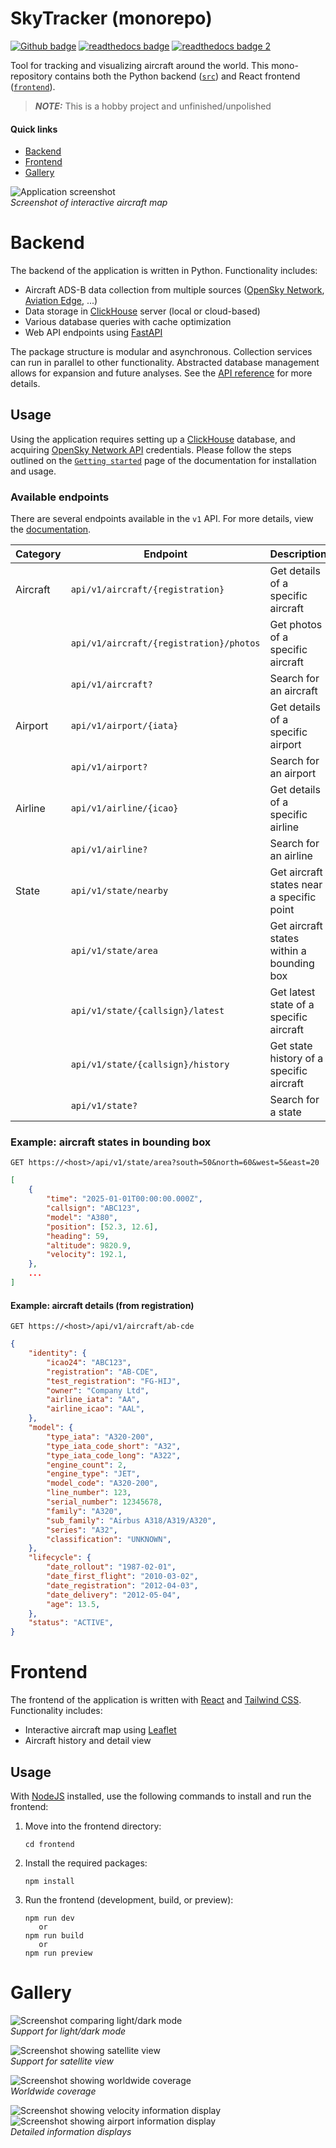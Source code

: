 # SkyTracker (monorepo)

[<img src="https://img.shields.io/badge/github--blue?logo=github" alt="Github badge">](https://github.com/JasperJeuken/SkyTracker)
[<img src="https://img.shields.io/badge/documentation--blue?logo=readthedocs" alt="readthedocs badge">](https://skytracker.readthedocs.io/en/latest/)
[<img src="https://readthedocs.org/projects/skytracker/badge/" alt="readthedocs badge 2">](https://skytracker.readthedocs.io/en/latest/)

Tool for tracking and visualizing aircraft around the world. This mono-repository contains both the Python backend ([`src`](src)) and React frontend ([`frontend`](frontend)).

> **_NOTE:_**  This is a hobby project and unfinished/unpolished

#### Quick links
- [Backend](#backend)
- [Frontend](#frontend)
- [Gallery](#gallery)

![Application screenshot](docs/source/_static/screenshot_dark.jpg)  
*Screenshot of interactive aircraft map*

# Backend
The backend of the application is written in Python. Functionality includes:
- Aircraft ADS-B data collection from multiple sources ([OpenSky Network](https://opensky-network.org/), [Aviation Edge](https://aviation-edge.com/), ...)
- Data storage in [ClickHouse](https://clickhouse.com/) server (local or cloud-based)
- Various database queries with cache optimization
- Web API endpoints using [FastAPI](https://fastapi.tiangolo.com/)

The package structure is modular and asynchronous. Collection services can run in parallel to other functionality.
Abstracted database management allows for expansion and future analyses. See the [API reference](https://skytracker.readthedocs.io/en/latest/) for more details.

## Usage
Using the application requires setting up a [ClickHouse](https://clickhouse.com/) database, and acquiring [OpenSky Network API](https://openskynetwork.github.io/opensky-api/index.html)
credentials. Please follow the steps outlined on the [`Getting started`](https://skytracker.readthedocs.io/en/latest/getting_started.html) page of the documentation for installation and usage.

### Available endpoints

There are several endpoints available in the `v1` API. For more details, view the [documentation](https://skytracker.readthedocs.io/en/latest/).

| **Category** | **Endpoint**                            | **Description**                           |
|--------------|-----------------------------------------|-------------------------------------------|
| Aircraft     | `api/v1/aircraft/{registration}`        | Get details of a specific aircraft        |
|              | `api/v1/aircraft/{registration}/photos` | Get photos of a specific aircraft         |
|              | `api/v1/aircraft?`                      | Search for an aircraft                    |
| Airport      | `api/v1/airport/{iata}`                 | Get details of a specific airport         |
|              | `api/v1/airport?`                       | Search for an airport                     |
| Airline      | `api/v1/airline/{icao}`                 | Get details of a specific airline         |
|              | `api/v1/airline?`                       | Search for an airline                     |
| State        | `api/v1/state/nearby`                   | Get aircraft states near a specific point |
|              | `api/v1/state/area`                     | Get aircraft states within a bounding box |
|              | `api/v1/state/{callsign}/latest`        | Get latest state of a specific aircraft   |
|              | `api/v1/state/{callsign}/history`       | Get state history of a specific aircraft  |
|              | `api/v1/state?`                         | Search for a state                        |

### Example: aircraft states in bounding box
```http
GET https://<host>/api/v1/state/area?south=50&north=60&west=5&east=20
```
```json
[
    {
        "time": "2025-01-01T00:00:00.000Z",
        "callsign": "ABC123",
        "model": "A380",
        "position": [52.3, 12.6],
        "heading": 59,
        "altitude": 9820.9,
        "velocity": 192.1,
    },
    ...
]
```

#### Example: aircraft details (from registration)
```http
GET https://<host>/api/v1/aircraft/ab-cde
```
```json
{
    "identity": {
        "icao24": "ABC123",
        "registration": "AB-CDE",
        "test_registration": "FG-HIJ",
        "owner": "Company Ltd",
        "airline_iata": "AA",
        "airline_icao": "AAL",
    },
    "model": {
        "type_iata": "A320-200",
        "type_iata_code_short": "A32",
        "type_iata_code_long": "A322",
        "engine_count": 2,
        "engine_type": "JET",
        "model_code": "A320-200",
        "line_number": 123,
        "serial_number": 12345678,
        "family": "A320",
        "sub_family": "Airbus A318/A319/A320",
        "series": "A32",
        "classification": "UNKNOWN",
    },
    "lifecycle": {
        "date_rollout": "1987-02-01",
        "date_first_flight": "2010-03-02",
        "date_registration": "2012-04-03",
        "date_delivery": "2012-05-04",
        "age": 13.5,
    },
    "status": "ACTIVE",
}
```

# Frontend
The frontend of the application is written with [React](https://react.dev/) and [Tailwind CSS](https://tailwindcss.com/). Functionality includes:
- Interactive aircraft map using [Leaflet](https://leafletjs.com/)
- Aircraft history and detail view

## Usage
With [NodeJS](https://nodejs.org/en) installed, use the following commands to install and run the frontend:

1. Move into the frontend directory:

    ```pwsh
    cd frontend
    ```

2. Install the required packages:

    ```pwsh
    npm install
    ```

3. Run the frontend (development, build, or preview):

    ```pwsh
    npm run dev
       or
    npm run build
       or
    npm run preview
    ```

# Gallery

![Screenshot comparing light/dark mode](docs/source/_static/screenshot_theme.jpg)  
*Support for light/dark mode*

![Screenshot showing satellite view](docs/source/_static/screenshot_satellite.jpg)  
*Support for satellite view*

![Screenshot showing worldwide coverage](docs/source/_static/screenshot_world.jpg)  
*Worldwide coverage*

![Screenshot showing velocity information display](docs/source/_static/screenshot_velocity.jpg)
![Screenshot showing airport information display](docs/source/_static/screenshot_airport.jpg)  
*Detailed information displays*
